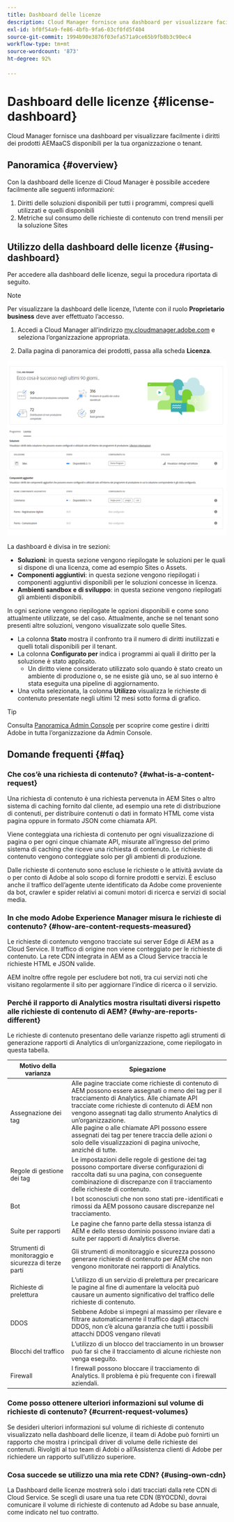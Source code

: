 ```yaml
---
title: Dashboard delle licenze
description: Cloud Manager fornisce una dashboard per visualizzare facilmente i diritti dei prodotti AEMaaCS disponibili per la tua organizzazione o tenant.
exl-id: bf0f54a9-fe86-4bfb-9fa6-03cf0fd5f404
source-git-commit: 1994b90e3876f03efa571a9ce65b9fb8b3c90ec4
workflow-type: tm+mt
source-wordcount: '873'
ht-degree: 92%

---
```


# Dashboard delle licenze {#license-dashboard}

Cloud Manager fornisce una dashboard per visualizzare facilmente i diritti dei prodotti AEMaaCS disponibili per la tua organizzazione o tenant.

## Panoramica {#overview}

Con la dashboard delle licenze di Cloud Manager è possibile accedere facilmente alle seguenti informazioni:

1. Diritti delle soluzioni disponibili per tutti i programmi, compresi quelli utilizzati e quelli disponibili
1. Metriche sul consumo delle richieste di contenuto con trend mensili per la soluzione Sites

## Utilizzo della dashboard delle licenze {#using-dashboard}

Per accedere alla dashboard delle licenze, segui la procedura riportata di seguito.

>[!NOTE]
>
>Per visualizzare la dashboard delle licenze, l’utente con il ruolo **Proprietario business** deve aver effettuato l’accesso.

1. Accedi a Cloud Manager all’indirizzo [my.cloudmanager.adobe.com](https://my.cloudmanager.adobe.com/) e seleziona l’organizzazione appropriata.

1. Dalla pagina di panoramica dei prodotti, passa alla scheda **Licenza**.

![Dashboard delle licenze](assets/license-dashboard.png)

La dashboard è divisa in tre sezioni:

* **Soluzioni**: in questa sezione vengono riepilogate le soluzioni per le quali si dispone di una licenza, come ad esempio Sites o Assets.
* **Componenti aggiuntivi**: in questa sezione vengono riepilogati i componenti aggiuntivi disponibili per le soluzioni concesse in licenza.
* **Ambienti sandbox e di sviluppo**: in questa sezione vengono riepilogati gli ambienti disponibili.

In ogni sezione vengono riepilogate le opzioni disponibili e come sono attualmente utilizzate, se del caso. Attualmente, anche se nel tenant sono presenti altre soluzioni, vengono visualizzate solo quelle Sites.

* La colonna **Stato** mostra il confronto tra il numero di diritti inutilizzati e quelli totali disponibili per il tenant.
* La colonna **Configurato per** indica i programmi ai quali il diritto per la soluzione è stato applicato.
   * Un diritto viene considerato utilizzato solo quando è stato creato un ambiente di produzione o, se ne esiste già uno, se al suo interno è stata eseguita una pipeline di aggiornamento.
* Una volta selezionata, la colonna **Utilizzo** visualizza le richieste di contenuto presentate negli ultimi 12 mesi sotto forma di grafico.

>[!TIP]
>
>Consulta [Panoramica Admin Console](https://helpx.adobe.com/it/enterprise/using/admin-console.html) per scoprire come gestire i diritti Adobe in tutta l’organizzazione da Admin Console.

## Domande frequenti {#faq}

### Che cos’è una richiesta di contenuto? {#what-is-a-content-request}

Una richiesta di contenuto è una richiesta pervenuta in AEM Sites o altro sistema di caching fornito dal cliente, ad esempio una rete di distribuzione di contenuti, per distribuire contenuti o dati in formato HTML come vista pagina oppure in formato JSON come chiamata API.

Viene conteggiata una richiesta di contenuto per ogni visualizzazione di pagina o per ogni cinque chiamate API, misurate all’ingresso del primo sistema di caching che riceve una richiesta di contenuto. Le richieste di contenuto vengono conteggiate solo per gli ambienti di produzione.

Dalle richieste di contenuto sono escluse le richieste o le attività avviate da o per conto di Adobe al solo scopo di fornire prodotti e servizi. È escluso anche il traffico dell’agente utente identificato da Adobe come proveniente da bot, crawler e spider relativi ai comuni motori di ricerca e servizi di social media.

### In che modo Adobe Experience Manager misura le richieste di contenuto? {#how-are-content-requests-measured}

Le richieste di contenuto vengono tracciate sui server Edge di AEM as a Cloud Service. Il traffico di origine non viene conteggiato per le richieste di contenuto. La rete CDN integrata in AEM as a Cloud Service traccia le richieste HTML e JSON valide.

AEM inoltre offre regole per escludere bot noti, tra cui servizi noti che visitano regolarmente il sito per aggiornare l’indice di ricerca o il servizio.

### Perché il rapporto di Analytics mostra risultati diversi rispetto alle richieste di contenuto di AEM? {#why-are-reports-different}

Le richieste di contenuto presentano delle varianze rispetto agli strumenti di generazione rapporti di Analytics di un’organizzazione, come riepilogato in questa tabella.

| Motivo della varianza | Spiegazione |
|---|---|
| Assegnazione dei tag | Alle pagine tracciate come richieste di contenuto di AEM possono essere assegnati o meno dei tag per il tracciamento di Analytics. Alle chiamate API tracciate come richieste di contenuto di AEM non vengono assegnati tag dallo strumento Analytics di un’organizzazione.<br>Alle pagine o alle chiamate API possono essere assegnati dei tag per tenere traccia delle azioni o solo delle visualizzazioni di pagina univoche, anziché di tutte. |
| Regole di gestione dei tag | Le impostazioni delle regole di gestione dei tag possono comportare diverse configurazioni di raccolta dati su una pagina, con conseguente combinazione di discrepanze con il tracciamento delle richieste di contenuto. |
| Bot | I bot sconosciuti che non sono stati pre-identificati e rimossi da AEM possono causare discrepanze nel tracciamento. |
| Suite per rapporti | Le pagine che fanno parte della stessa istanza di AEM e dello stesso dominio possono inviare dati a suite per rapporti di Analytics diverse. |
| Strumenti di monitoraggio e sicurezza di terze parti | Gli strumenti di monitoraggio e sicurezza possono generare richieste di contenuto per AEM che non vengono monitorate nei rapporti di Analytics. |
| Richieste di prelettura | L’utilizzo di un servizio di prelettura per precaricare le pagine al fine di aumentare la velocità può causare un aumento significativo del traffico delle richieste di contenuto. |
| DDOS | Sebbene Adobe si impegni al massimo per rilevare e filtrare automaticamente il traffico dagli attacchi DDOS, non c’è alcuna garanzia che tutti i possibili attacchi DDOS vengano rilevati |
| Blocchi del traffico | L’utilizzo di un blocco del tracciamento in un browser può far sì che il tracciamento di alcune richieste non venga eseguito. |
| Firewall | I firewall possono bloccare il tracciamento di Analytics. Il problema è più frequente con i firewall aziendali. |

### Come posso ottenere ulteriori informazioni sul volume di richieste di contenuto? {#current-request-volumes}

Se desideri ulteriori informazioni sul volume di richieste di contenuto visualizzato nella dashboard delle licenze, il team di Adobe può fornirti un rapporto che mostra i principali driver di volume delle richieste dei contenuti. Rivolgiti al tuo team di Adobi o all’Assistenza clienti di Adobe per richiedere un rapporto sull’utilizzo superiore.

### Cosa succede se utilizzo una mia rete CDN? {#using-own-cdn}

La Dashboard delle licenze mostrerà solo i dati tracciati dalla rete CDN di Cloud Service.  Se scegli di usare una tua rete CDN (BYOCDN), dovrai comunicare il volume di richieste di contenuto ad Adobe su base annuale, come indicato nel tuo contratto.
